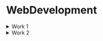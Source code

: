 # WebDevelopment


<details>
<summary>Work 1</summary>
<p>

- ✔ [Text Rotate Web Design using html,css,java script. "Web Development"](https://n-bhuvanesh.github.io/TextRotateWebdesign/)
- ✔ [Sources](https://github.com/N-BHUVANESH/TextRotateWebdesign)

</p></details>

<details>
<summary>Work 2</summary>
<p>

- ✔ [Social Media Buttons Hover Effect using html and css. "Web Development"](https://n-bhuvanesh.github.io/Button-Hover-Effect/)
- ✔ [Sources](https://github.com/N-BHUVANESH/Button-Hover-Effect.git)

</p></details>
